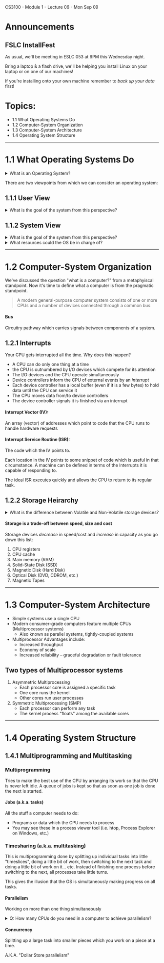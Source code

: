 CS3100 - Module 1 - Lecture 06 - Mon Sep 09

# Announcements

## FSLC InstallFest

As usual, we'll be meeting in ESLC 053 at 6PM this Wednesday night.

Bring a laptop & a flash drive, we'll be helping you install Linux on your
laptop or on one of our machines!

If you're installing onto your own machine remember to *back up your data*
first!

# Topics:
*   1.1 What Operating Systems Do
*   1.2 Computer-System Organization
*   1.3 Computer-System Architecture
*   1.4 Operating System Structure


----------------------------------------------------------------------------
# 1.1 What Operating Systems Do



<details>
<summary>What is an Operating System?</summary>

> A program that acts as an intermediary between a user of a computer and the
> computer hardware

> "The one program running at all times on the computer" - the *kernel*


#### Kernel

Core of the exeutive software for the system; the "boss" process.  The kernel
supports the applications which the user actually cares to run.

If the kernel program crashes, you have to restart the whole system.

</details>


There are two viewpoints from which we can consider an operating system:

## 1.1.1 User View


<details>
<summary>What is the goal of the system from this perspective?</summary>

+ Make users more productive by providing helpful services
    + Give user information or feed back about the state of the system
+ Be stable (unlike some OSes we know...)
    + Make efficient use of the hardware

</details>


## 1.1.2 System View

<details>
<summary>What is the goal of the system from this perspective?</summary>

+ Make efficient use of the hardware
+ Provide a secure environment for users to interact
+ Make it easy to use the system

</details>


<details>
<summary>What resources could the OS be in charge of?</summary>

*   Hardware resources
    *   CPU
    *   RAM
    *   Storage
    *   I/O

*   Software resources
    *   Services
    *   Network access
    *   Drivers
    *   Access to other processes
    *   File system
    *   Protection from malware


</details>

----------------------------------------------------------------------------
# 1.2 Computer-System Organization

We've discussed the question "what is a computer?" from a metaphyiscal
standpoint.  Now it's time to define what a computer is from the pragmatic
standpoint.

>  A modern general-purpose computer system consists of one or more CPUs and a
>  number of devices connected through a common bus

#### Bus

Circuitry pathway which carries signals between components of a system.

## 1.2.1 Interrupts

Your CPU gets interrupted all the time.  Why does this happen?

* A CPU can do only one thing at a time
* the CPU is outnumbered by I/O devices which compete for its attention
* The I/O devices and the CPU operate simultaneously
* Device controllers inform the CPU of external events by an *interrupt*
* Each device controller has a local buffer (even if it is a few bytes) to hold
  data until the CPU can service it
* The CPU moves data from/to device controllers
* The device controller signals it is finished via an interrupt


#### Interrupt Vector (IV):

An array (vector) of addresses which point to code that the CPU runs to handle
hardware requests



#### Interrupt Service Routine (ISR):

The code which the IV points to.

Each location in the IV points to some snippet of code which is useful in that
circumstance.  A machine can be defined in terms of the Interrupts it is
capable of responding to.

The ideal ISR executes quickly and allows the CPU to return to its regular task.


## 1.2.2 Storage Heirarchy

<details>
<summary>What is the difference between Volatile and Non-Volatile storage devices?</summary>

Volatile storage:

* RAM
* Cache
* REgisters on the CPU

Secondary (non-volatile) storage:

* Hard drives
* SSD's
* CDROM / DVDROM / Blue Ray
* Cloud storage (by dint of their being SSD's)

</details>

#### Storage is a trade-off between speed, size and cost

Storage devices *decrease* in speed/cost and *increase* in capacity as you go down
this list:

1. CPU registers
2. CPU cache
3. Main memory (RAM)
4. Solid-State Disk (SSD)
5. Magnetic Disk (Hard Disk)
6. Optical Disk (DVD, CDROM, etc.)
7. Magnetic Tapes



----------------------------------------------------------------------------
# 1.3 Computer-System Architecture

*   Simple systems use a single CPU
*   Modern consumer-grade computers feature multiple CPUs (Multiprocessor systems) 
    *   Also known as parallel systems, tightly-coupled systems
*   Multiprocessor Advantages include:
    *   Increased throughput
    *   Economy of scale
    *   Increased reliability – graceful degradation or fault tolerance


## Two types of Multiprocessor systems

1. Asymmetric Multiprocessing
    *   Each processor core is assigned a specific task
    *   One core runs the kernel
    *   Other cores run user processes
2. Symmetric Multiprocessing (SMP)
    *   Each processor can perform any task
    *   The kernel process "floats" among the available cores



----------------------------------------------------------------------------
# 1.4 Operating System Structure

## 1.4.1 Multiprogramming and Multitasking

### Multiprogramming

Tries to make the best use of the CPU by arranging its work so that the CPU
is never left idle.  A queue of jobs is kept so that as soon as one job is done
the next is started.


#### Jobs (a.k.a. tasks)

All the stuff a computer needs to do:

* Programs or data which the CPU needs to process
* You may see these in a process viewer tool (i.e. htop, Process Explorer on
  Windows, etc.)



### Timesharing (a.k.a. multitasking)

This is multiprogramming done by splitting up individual tasks into little
"timeslices", doing a little bit of work, then switching to the next task and
doing a little bit of work on it... etc.  Instead of finishing one process
before switching to the next, all processes take little turns.

This gives the illusion that the OS is simultaneously making progress on all
tasks. 


#### Parallelism
Working on more than one thing simultaneously

<details>
<summary>Q: How many CPUs do you need in a computer to achieve parallelism?</summary>

A: More than 1

</details>


#### Concurrency
Splitting up a large task into smaller pieces which you work on a piece at a time.

A.K.A. "Dollar Store parallelism"

